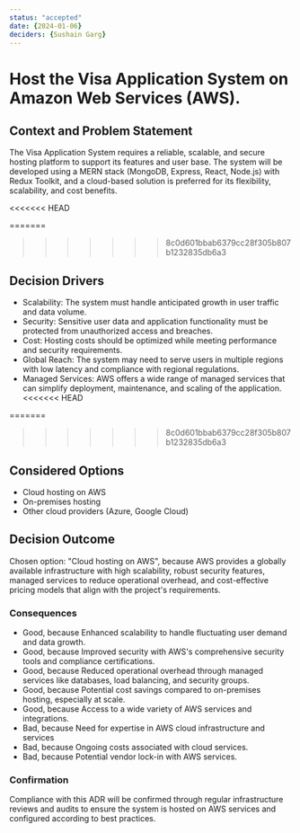 ```yaml
---
status: "accepted"
date: {2024-01-06}
deciders: {Sushain Garg}
---
```

# Host the Visa Application System on Amazon Web Services (AWS).

## Context and Problem Statement

The Visa Application System requires a reliable, scalable, and secure hosting platform to support its features and user base. The system will be developed using a MERN stack (MongoDB, Express, React, Node.js) with Redux Toolkit, and a cloud-based solution is preferred for its flexibility, scalability, and cost benefits.

<<<<<<< HEAD

=======
>>>>>>> 8c0d601bbab6379cc28f305b807b1232835db6a3
## Decision Drivers

* Scalability: The system must handle anticipated growth in user traffic and data volume.
* Security: Sensitive user data and application functionality must be protected from unauthorized access and breaches.
* Cost: Hosting costs should be optimized while meeting performance and security requirements.
* Global Reach: The system may need to serve users in multiple regions with low latency and compliance with regional regulations.
* Managed Services: AWS offers a wide range of managed services that can simplify deployment, maintenance, and scaling of the application.
<<<<<<< HEAD

=======
>>>>>>> 8c0d601bbab6379cc28f305b807b1232835db6a3

## Considered Options

* Cloud hosting on AWS
* On-premises hosting
* Other cloud providers (Azure, Google Cloud)

## Decision Outcome

Chosen option: "Cloud hosting on AWS", because
AWS provides a globally available infrastructure with high scalability, robust security features, managed services to reduce operational overhead, and cost-effective pricing models that align with the project's requirements.

### Consequences

* Good, because Enhanced scalability to handle fluctuating user demand and data growth.
* Good, because Improved security with AWS's comprehensive security tools and compliance certifications.
* Good, because Reduced operational overhead through managed services like databases, load balancing, and security groups.
* Good, because Potential cost savings compared to on-premises hosting, especially at scale.
* Good, because Access to a wide variety of AWS services and integrations.
* Bad, because Need for expertise in AWS cloud infrastructure and services
* Bad, because Ongoing costs associated with cloud services.
* Bad, because Potential vendor lock-in with AWS services.


### Confirmation

Compliance with this ADR will be confirmed through regular infrastructure reviews and audits to ensure the system is hosted on AWS services and configured according to best practices.

